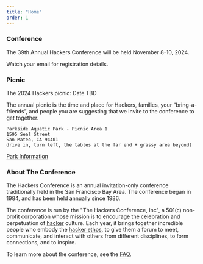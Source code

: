```yaml
---
title: "Home"
order: 1
---
```


### Conference

The 39th Annual Hackers Conference will be held November 8-10, 2024.

Watch your email for registration details.

### Picnic

The 2024 Hackers picnic: Date TBD

The annual picnic is the time and place for Hackers, families, your “bring-a-friends”, and people you are suggesting that we invite to the conference to get together.
````
Parkside Aquatic Park - Picnic Area 1
1595 Seal Street
San Mateo, CA 94401
drive in, turn left, the tables at the far end + grassy area beyond)
````
[Park Information](https://www.cityofsanmateo.org/3340/Parkside-Aquatic-Park)

### About The Conference

The Hackers Conference is an annual invitation-only conference traditionally held in the San Francisco Bay Area. The conference began in 1984, and has been held annually since 1986.

The conference is run by the "The Hackers Conference, Inc", a 501(c) non-profit corporation whose mission is to encourage the celebration and perpetuation of [hacker](http://www.catb.org/~esr/jargon/html/H/hacker.html) culture. Each year, it brings together incredible people who embody the [hacker ethos](http://www.catb.org/~esr/jargon/html/H/has-the-X-nature.html), to give them a forum to meet, communicate, and interact with others from different disciplines, to form connections, and to inspire.

To learn more about the conference, see the [FAQ](https://www.hackersconference.org/faq.html). 